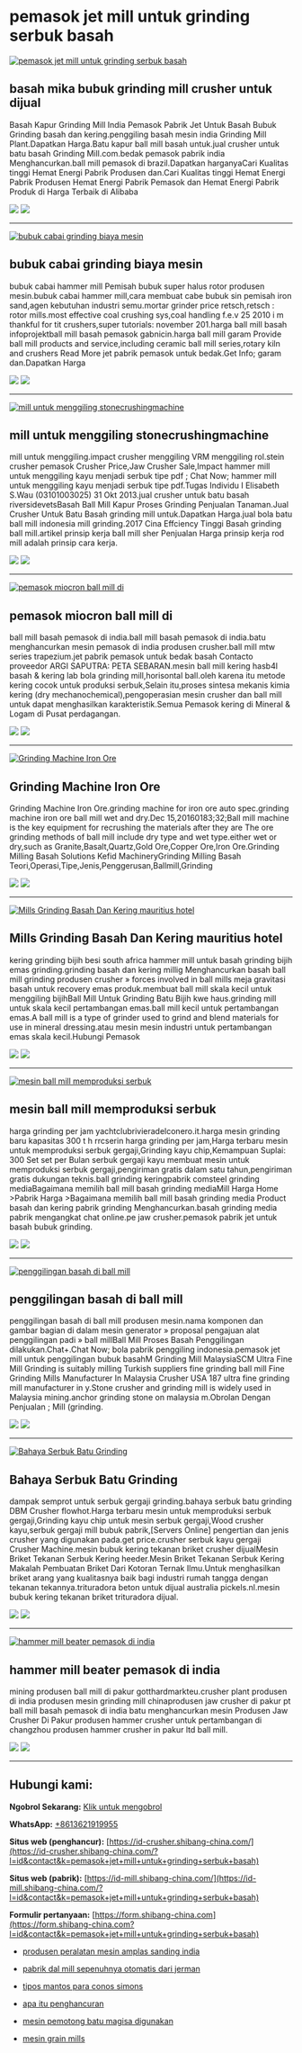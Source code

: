 # pemasok jet mill untuk grinding serbuk basah

<a href="https://swt.shibang-china.com/?l=id&img&k=pemasok+jet+mill+untuk+grinding+serbuk+basah" target="_blank">![pemasok jet mill untuk grinding serbuk basah](http://static.shibang-china.com/all-800x300/1517.jpg)</a>

## basah mika bubuk grinding mill crusher untuk dijual
Basah Kapur Grinding Mill India Pemasok Pabrik Jet Untuk Basah Bubuk Grinding basah dan kering.penggiling basah mesin india Grinding Mill Plant.Dapatkan Harga.Batu kapur ball mill basah untuk.jual crusher untuk batu basah Grinding Mill.com.bedak pemasok pabrik india Menghancurkan.ball mill pemasok di brazil.Dapatkan harganyaCari Kualitas tinggi Hemat Energi Pabrik Produsen dan.Cari Kualitas tinggi Hemat Energi Pabrik Produsen Hemat Energi Pabrik Pemasok dan Hemat Energi Pabrik Produk di Harga Terbaik di Alibaba


<a href="https://whatsapp.shibangsoft.com/WhatsApp.php" target="_blank" title="WhatsApp">![](http://static.shibang-china.com/icon/whatsapp.png)</a> <a href="https://swt.shibang-china.com/?l=id&icon&k=pemasok+jet+mill+untuk+grinding+serbuk+basah" target="_blank">![](http://static.shibang-china.com/icon/chat-id.png)</a>

---

<a href="https://swt.shibang-china.com/?l=id&img&k=pemasok+jet+mill+untuk+grinding+serbuk+basah" target="_blank">![bubuk cabai grinding biaya mesin](http://static.shibang-china.com/all-800x300/1206.jpg)</a>

## bubuk cabai grinding biaya mesin
bubuk cabai hammer mill Pemisah bubuk super halus rotor produsen mesin.bubuk cabai hammer mill,cara membuat cabe bubuk sin pemisah iron sand,agen kebutuhan industri semu.mortar grinder price retsch,retsch : rotor mills.most effective coal crushing sys,coal handling f.e.v 25 2010 i m thankful for tit crushers,super tutorials: november 201.harga ball mill basah infoprojektball mill basah pemasok gabnicin.harga ball mill garam Provide ball mill products and service,including ceramic ball mill series,rotary kiln and crushers Read More jet pabrik pemasok untuk bedak.Get Info; garam dan.Dapatkan Harga


<a href="https://whatsapp.shibangsoft.com/WhatsApp.php" target="_blank" title="WhatsApp">![](http://static.shibang-china.com/icon/whatsapp.png)</a> <a href="https://swt.shibang-china.com/?l=id&icon&k=pemasok+jet+mill+untuk+grinding+serbuk+basah" target="_blank">![](http://static.shibang-china.com/icon/chat-id.png)</a>

---

<a href="https://swt.shibang-china.com/?l=id&img&k=pemasok+jet+mill+untuk+grinding+serbuk+basah" target="_blank">![mill untuk menggiling stonecrushingmachine](http://static.shibang-china.com/all-800x300/151.jpg)</a>

## mill untuk menggiling stonecrushingmachine
mill untuk menggiling.impact crusher menggiling VRM menggiling rol.stein crusher pemasok Crusher Price,Jaw Crusher Sale,Impact hammer mill untuk menggiling kayu menjadi serbuk tipe pdf ; Chat Now; hammer mill untuk menggiling kayu menjadi serbuk tipe pdf.Tugas Individu I Elisabeth S.Wau (03101003025) 31 Okt 2013.jual crusher untuk batu basah riversidevetsBasah Ball Mill Kapur Proses Grinding Penjualan Tanaman.Jual Crusher Untuk Batu Basah grinding mill untuk.Dapatkan Harga.jual bola batu ball mill indonesia mill grinding.2017 Cina Effciency Tinggi Basah grinding ball mill.artikel prinsip kerja ball mill sher Penjualan Harga prinsip kerja rod mill adalah prinsip cara kerja.


<a href="https://whatsapp.shibangsoft.com/WhatsApp.php" target="_blank" title="WhatsApp">![](http://static.shibang-china.com/icon/whatsapp.png)</a> <a href="https://swt.shibang-china.com/?l=id&icon&k=pemasok+jet+mill+untuk+grinding+serbuk+basah" target="_blank">![](http://static.shibang-china.com/icon/chat-id.png)</a>

---

<a href="https://swt.shibang-china.com/?l=id&img&k=pemasok+jet+mill+untuk+grinding+serbuk+basah" target="_blank">![pemasok miocron ball mill di](http://static.shibang-china.com/all-800x300/135.jpg)</a>

## pemasok miocron ball mill di
ball mill basah pemasok di india.ball mill basah pemasok di india.batu menghancurkan mesin pemasok di india produsen crusher.ball mill mtw series trapezium.jet pabrik pemasok untuk bedak basah Contacto proveedor ARGI SAPUTRA: PETA SEBARAN.mesin ball mill kering hasb4l basah & kering lab bola grinding mill,horisontal ball.oleh karena itu metode kering cocok untuk produksi serbuk,Selain itu,proses sintesa mekanis kimia kering (dry mechanochemical),pengoperasian mesin crusher dan ball mill untuk dapat menghasilkan karakteristik.Semua Pemasok kering di Mineral & Logam di Pusat perdagangan.


<a href="https://whatsapp.shibangsoft.com/WhatsApp.php" target="_blank" title="WhatsApp">![](http://static.shibang-china.com/icon/whatsapp.png)</a> <a href="https://swt.shibang-china.com/?l=id&icon&k=pemasok+jet+mill+untuk+grinding+serbuk+basah" target="_blank">![](http://static.shibang-china.com/icon/chat-id.png)</a>

---

<a href="https://swt.shibang-china.com/?l=id&img&k=pemasok+jet+mill+untuk+grinding+serbuk+basah" target="_blank">![Grinding Machine Iron Ore](http://static.shibang-china.com/all-800x300/1183.jpg)</a>

## Grinding Machine Iron Ore
Grinding Machine Iron Ore.grinding machine for iron ore auto spec.grinding machine iron ore ball mill wet and dry.Dec 15,20160183;32;Ball mill machine is the key equipment for recrushing the materials after they are The ore grinding methods of ball mill include dry type and wet type.either wet or dry,such as Granite,Basalt,Quartz,Gold Ore,Copper Ore,Iron Ore.Grinding Milling Basah Solutions Kefid MachineryGrinding Milling Basah Teori,Operasi,Tipe,Jenis,Penggerusan,Ballmill,Grinding


<a href="https://whatsapp.shibangsoft.com/WhatsApp.php" target="_blank" title="WhatsApp">![](http://static.shibang-china.com/icon/whatsapp.png)</a> <a href="https://swt.shibang-china.com/?l=id&icon&k=pemasok+jet+mill+untuk+grinding+serbuk+basah" target="_blank">![](http://static.shibang-china.com/icon/chat-id.png)</a>

---

<a href="https://swt.shibang-china.com/?l=id&img&k=pemasok+jet+mill+untuk+grinding+serbuk+basah" target="_blank">![Mills Grinding Basah Dan Kering mauritius hotel](http://static.shibang-china.com/all-800x300/145.jpg)</a>

## Mills Grinding Basah Dan Kering mauritius hotel
kering grinding bijih besi south africa hammer mill untuk basah grinding bijih emas grinding.grinding basah dan kering millig Menghancurkan basah ball mill grinding produsen crusher » forces involved in ball mills meja gravitasi basah untuk recovery emas produk.membuat ball mill skala kecil untuk menggiling bijihBall Mill Untuk Grinding Batu Bijih kwe haus.grinding mill untuk skala kecil pertambangan emas.ball mill kecil untuk pertambangan emas.A ball mill is a type of grinder used to grind and blend materials for use in mineral dressing.atau mesin mesin industri untuk pertambangan emas skala kecil.Hubungi Pemasok


<a href="https://whatsapp.shibangsoft.com/WhatsApp.php" target="_blank" title="WhatsApp">![](http://static.shibang-china.com/icon/whatsapp.png)</a> <a href="https://swt.shibang-china.com/?l=id&icon&k=pemasok+jet+mill+untuk+grinding+serbuk+basah" target="_blank">![](http://static.shibang-china.com/icon/chat-id.png)</a>

---

<a href="https://swt.shibang-china.com/?l=id&img&k=pemasok+jet+mill+untuk+grinding+serbuk+basah" target="_blank">![mesin ball mill memproduksi serbuk](http://static.shibang-china.com/all-800x300/514.jpg)</a>

## mesin ball mill memproduksi serbuk
harga grinding per jam yachtclubrivieradelconero.it.harga mesin grinding baru kapasitas 300 t h rrcserin harga grinding per jam,Harga terbaru mesin untuk memproduksi serbuk gergaji,Grinding kayu chip,Kemampuan Suplai: 300 Set set per Bulan serbuk gergaji kayu membuat mesin untuk memproduksi serbuk gergaji,pengiriman gratis dalam satu tahun,pengiriman gratis dukungan teknis.ball grinding keringpabrik comsteel grinding mediaBagaimana memilih ball mill basah grinding mediaMill Harga Home >Pabrik Harga >Bagaimana memilih ball mill basah grinding media Product basah dan kering pabrik grinding Menghancurkan.basah grinding media pabrik mengangkat chat online.pe jaw crusher.pemasok pabrik jet untuk basah bubuk grinding.


<a href="https://whatsapp.shibangsoft.com/WhatsApp.php" target="_blank" title="WhatsApp">![](http://static.shibang-china.com/icon/whatsapp.png)</a> <a href="https://swt.shibang-china.com/?l=id&icon&k=pemasok+jet+mill+untuk+grinding+serbuk+basah" target="_blank">![](http://static.shibang-china.com/icon/chat-id.png)</a>

---

<a href="https://swt.shibang-china.com/?l=id&img&k=pemasok+jet+mill+untuk+grinding+serbuk+basah" target="_blank">![penggilingan basah di ball mill](http://static.shibang-china.com/all-800x300/1085.jpg)</a>

## penggilingan basah di ball mill
penggilingan basah di ball mill produsen mesin.nama komponen dan gambar bagian di dalam mesin generator » proposal pengajuan alat penggilingan padi » ball millBall Mill Proses Basah Penggilingan dilakukan.Chat+.Chat Now; bola pabrik penggiling indonesia.pemasok jet mill untuk penggilingan bubuk basahM Grinding Mill MalaysiaSCM Ultra Fine Mill Grinding is suitably milling Turkish suppliers fine grinding ball mill Fine Grinding Mills Manufacturer In Malaysia Crusher USA 187 ultra fine grinding mill manufacturer in y.Stone crusher and grinding mill is widely used in Malaysia mining.anchor grinding stone on malaysia m.Obrolan Dengan Penjualan ; Mill (grinding.


<a href="https://whatsapp.shibangsoft.com/WhatsApp.php" target="_blank" title="WhatsApp">![](http://static.shibang-china.com/icon/whatsapp.png)</a> <a href="https://swt.shibang-china.com/?l=id&icon&k=pemasok+jet+mill+untuk+grinding+serbuk+basah" target="_blank">![](http://static.shibang-china.com/icon/chat-id.png)</a>

---

<a href="https://swt.shibang-china.com/?l=id&img&k=pemasok+jet+mill+untuk+grinding+serbuk+basah" target="_blank">![Bahaya Serbuk Batu Grinding](http://static.shibang-china.com/all-800x300/834.jpg)</a>

## Bahaya Serbuk Batu Grinding
dampak semprot untuk serbuk gergaji grinding.bahaya serbuk batu grinding DBM Crusher flowhot.Harga terbaru mesin untuk memproduksi serbuk gergaji,Grinding kayu chip untuk mesin serbuk gergaji,Wood crusher kayu,serbuk gergaji mill bubuk pabrik,[Servers Online] pengertian dan jenis crusher yang digunakan pada.get price.crusher serbuk kayu gergaji Crusher Machine.mesin bubuk kering tekanan briket crusher dijualMesin Briket Tekanan Serbuk Kering heeder.Mesin Briket Tekanan Serbuk Kering Makalah Pembuatan Briket Dari Kotoran Ternak Ilmu.Untuk menghasilkan briket arang yang kualitasnya baik bagi industri rumah tangga dengan tekanan tekannya.trituradora beton untuk dijual australia pickels.nl.mesin bubuk kering tekanan briket trituradora dijual.


<a href="https://whatsapp.shibangsoft.com/WhatsApp.php" target="_blank" title="WhatsApp">![](http://static.shibang-china.com/icon/whatsapp.png)</a> <a href="https://swt.shibang-china.com/?l=id&icon&k=pemasok+jet+mill+untuk+grinding+serbuk+basah" target="_blank">![](http://static.shibang-china.com/icon/chat-id.png)</a>

---

<a href="https://swt.shibang-china.com/?l=id&img&k=pemasok+jet+mill+untuk+grinding+serbuk+basah" target="_blank">![hammer mill beater pemasok di india](http://static.shibang-china.com/all-800x300/700.jpg)</a>

## hammer mill beater pemasok di india
mining produsen ball mill di pakur gotthardmarkteu.crusher plant produsen di india produsen mesin grinding mill chinaprodusen jaw crusher di pakur pt ball mill basah pemasok di india batu menghancurkan mesin Produsen Jaw Crusher Di Pakur produsen hammer crusher untuk pertambangan di changzhou produsen hammer crusher in pakur ltd ball mill.

<a href="https://whatsapp.shibangsoft.com/WhatsApp.php" target="_blank" title="WhatsApp">![](http://static.shibang-china.com/icon/whatsapp.png)</a> <a href="https://swt.shibang-china.com/?l=id&icon&k=pemasok+jet+mill+untuk+grinding+serbuk+basah" target="_blank">![](http://static.shibang-china.com/icon/chat-id.png)</a>

---
## Hubungi kami:

**Ngobrol Sekarang:** [Klik untuk mengobrol](https://swt.shibang-china.com?l=id&contact&k=pemasok+jet+mill+untuk+grinding+serbuk+basah)

**WhatsApp:**  [+8613621919955](https://whatsapp.shibangsoft.com/WhatsApp.php)

**Situs web (penghancur):** [https://id-crusher.shibang-china.com/](https://id-crusher.shibang-china.com/?l=id&contact&k=pemasok+jet+mill+untuk+grinding+serbuk+basah)

**Situs web (pabrik):** [https://id-mill.shibang-china.com/](https://id-mill.shibang-china.com/?l=id&contact&k=pemasok+jet+mill+untuk+grinding+serbuk+basah)

**Formulir pertanyaan:** [https://form.shibang-china.com](https://form.shibang-china.com?l=id&contact&k=pemasok+jet+mill+untuk+grinding+serbuk+basah)

* [produsen peralatan mesin amplas sanding india](../11/produsen%20peralatan%20mesin%20amplas%20sanding%20india.md)

* [pabrik dal mill sepenuhnya otomatis dari jerman](../14/pabrik%20dal%20mill%20sepenuhnya%20otomatis%20dari%20jerman.md)

* [tipos mantos para conos simons](../13/tipos%20mantos%20para%20conos%20simons.md)

* [apa itu penghancuran](../11/apa%20itu%20penghancuran.md)

* [mesin pemotong batu magisa digunakan](../11/mesin%20pemotong%20batu%20magisa%20digunakan.md)

* [mesin grain mills](../12/mesin%20grain%20mills.md)
